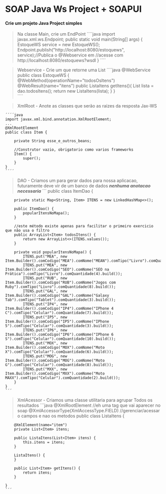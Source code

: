 # SOAP Java Ws Project + SOAPUI

#### Crie um projeto Java Project simples

> Na classe Main, crie um EndPoint
	´´´´java
	import javax.xml.ws.Endpoint;
	public static void main(String[] args) {
		EstoqueWS service = new EstoqueWS();
		Endpoint.publish("http://localhost:8080/estoquews", service);//Publica o @Webservice em //acesse com http://localhost:8080/estoquews?wsdl
	}
	´´´´
	
> Webservice - Crie um que retorne uma List
	´´´´java
	@WebService
	public class EstoqueWS {
		@WebMethod(operationName="todosOsItens")
		@WebResult(name="itens")
		public ListaItens getItens(){
			List<Item> lista = dao.todosItens();
			return new ListaItens(lista);
		}
	}	
	´´´´
	
> XmlRoot - Anote as classes que serão as raizes da resposta Jax-WS
	
	´´´´java
	import javax.xml.bind.annotation.XmlRootElement;
	...
	@XmlRootElement
	public class Item {
	
		private String esse_e_outros_beans;
	
		//Construtor vazio, obrigatorio como varios frameworks
		Item() {
			super();
		}
	}
	´´´´

> DAO - Criamos um para gerar dados para nossa aplicacao, futuramente deve vir de um banco de dados ***nenhuma anotacao necessaria***
	´´´
	public class ItemDao {
	
		private static Map<String, Item> ITENS = new LinkedHashMap<>();
	
		public ItemDao() {
			popularItensNoMapa();
		}
	
		//este método existe apenas para facilitar o primeiro exercicio que não usa o filtro
		public ArrayList<Item> todosItens() {
			return new ArrayList<>(ITENS.values());
		}
		
		private void popularItensNoMapa() {
			ITENS.put("MEA", new Item.Builder().comCodigo("MEA").comNome("MEAN").comTipo("Livro").comQuantidade(5).build());
			ITENS.put("MEA", new Item.Builder().comCodigo("SEO").comNome("SEO na Prática").comTipo("Livro").comQuantidade(4).build());
			ITENS.put("RUB", new Item.Builder().comCodigo("RUB").comNome("Jogos com Ruby").comTipo("Livro").comQuantidade(8).build());
			ITENS.put("GAL", new Item.Builder().comCodigo("GAL").comNome("Galaxy Tab").comTipo("Tablet").comQuantidade(3).build());
			ITENS.put("IP4", new Item.Builder().comCodigo("IP4").comNome("IPhone 4 C").comTipo("Celular").comQuantidade(7).build());
			ITENS.put("IP5", new Item.Builder().comCodigo("IP5").comNome("IPhone 5").comTipo("Celular").comQuantidade(3).build());
			ITENS.put("IP6", new Item.Builder().comCodigo("IP6").comNome("IPhone 6 S").comTipo("Celular").comQuantidade(10).build());
			ITENS.put("MOX", new Item.Builder().comCodigo("MOX").comNome("Moto X").comTipo("Celular").comQuantidade(6).build());
			ITENS.put("MOG", new Item.Builder().comCodigo("MOG").comNome("Moto G").comTipo("Celular").comQuantidade(8).build());
			ITENS.put("MXX", new Item.Builder().comCodigo("MXX").comNome("Moto MAXX").comTipo("Celular").comQuantidade(2).build());
		}
	}
	´´´
	
> XmlAcessor - Criamos uma classe utilitaria para agrupar Todos os resultados
	´´´java	
	@XmlRootElement //eh uma tag que vai aparecer no soap
	@XmlAccessorType(XmlAccessType.FIELD) //gerenciar/acessar o campos e nao os metodos
	public class ListaItens {
	
		@XmlElement(name="item")
		private List<Item> itens;
	
		public ListaItens(List<Item> itens) {
			this.itens = itens;
		}
	
		ListaItens() {
		}
	
		public List<Item> getItens() {
			return itens;
		}
	
	}
	´´´

	